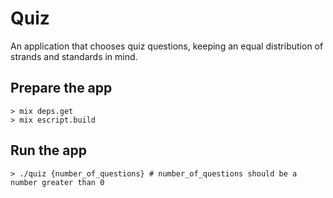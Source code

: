 # Quiz

An application that chooses quiz questions, keeping an equal distribution of strands and standards in mind.

## Prepare the app

```shell
> mix deps.get
> mix escript.build
```

## Run the app

```shell
> ./quiz {number_of_questions} # number_of_questions should be a number greater than 0
```